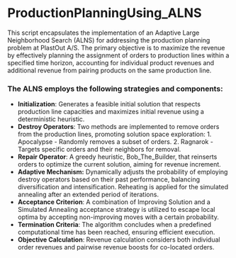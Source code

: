 # ProductionPlanningUsing_ALNS



This script encapsulates the implementation of an Adaptive Large Neighborhood Search (ALNS) for addressing the production planning problem at PlastOut A/S. The primary objective is to maximize the revenue by effectively planning the assignment of orders to production lines within a specified time horizon, accounting for individual product revenues and additional revenue from pairing products on the same production line.

### The ALNS employs the following strategies and components:
-   **Initialization**: Generates a feasible initial solution that respects production line capacities and maximizes initial revenue using a deterministic heuristic.
-   **Destroy Operators**: Two methods are implemented to remove orders from the production lines,
                      promoting solution space exploration:
                      1. Apocalypse - Randomly removes a subset of orders.
                      2. Ragnarok - Targets specific orders and their neighbors for removal.
-   **Repair Operator**: A greedy heuristic, Bob_The_Builder, that reinserts orders to optimize the current solution, aiming for revenue increment.
-   **Adaptive Mechanism:** Dynamically adjusts the probability of employing destroy operators based 
                       on their past performance, balancing diversification and intensification.
                       Reheating is applied for the simulated annealing after an extended period of iterations.
-   **Acceptance Criterion**: A combination of Improving Solution and a Simulated Annealing acceptance strategy is utilized to escape local optima by accepting non-improving moves with a certain probability.
-   **Termination Criteria**: The algorithm concludes when a predefined computational time has been reached, ensuring efficient execution.
-   **Objective Calculation**: Revenue calculation considers both individual order revenues and pairwise revenue boosts for co-located orders.
